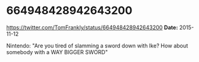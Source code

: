 # 664948428942643200
https://twitter.com/TomFrankly/status/664948428942643200
**Date:** 2015-11-12

Nintendo: "Are you tired of slamming a sword down with Ike? How about somebody with a WAY BIGGER SWORD"
